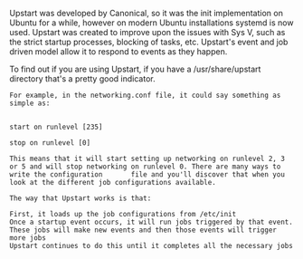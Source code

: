 Upstart was developed by Canonical, so it was the init implementation on Ubuntu for a while, however on modern Ubuntu installations systemd is now used. 
Upstart was created to improve upon the issues with Sys V, such as the strict startup processes, blocking of tasks, etc. 
Upstart's event and job driven model allow it to respond to events as they happen.

To find out if you are using Upstart, if you have a /usr/share/upstart directory that's a pretty good indicator.

    For example, in the networking.conf file, it could say something as simple as:


    start on runlevel [235]

    stop on runlevel [0]

    This means that it will start setting up networking on runlevel 2, 3 or 5 and will stop networking on runlevel 0. There are many ways to write the configuration       file and you'll discover that when you look at the different job configurations available.

    The way that Upstart works is that:

    First, it loads up the job configurations from /etc/init
    Once a startup event occurs, it will run jobs triggered by that event.
    These jobs will make new events and then those events will trigger more jobs
    Upstart continues to do this until it completes all the necessary jobs
